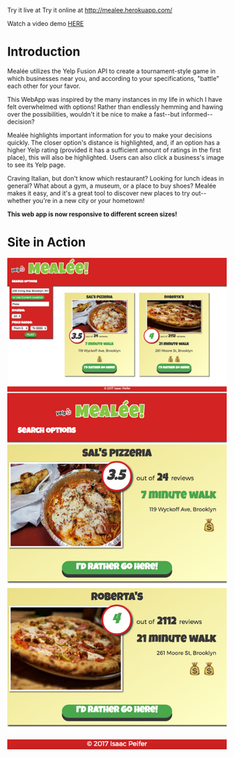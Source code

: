 Try it live at Try it online at http://mealee.herokuapp.com/

Watch a video demo <a href='https://youtu.be/B-3i_xJXf8s'>HERE</a>

# Introduction
Mealée utilizes the Yelp Fusion API to create a tournament-style game in which businesses near you, and according to your specifications, "battle" each other for your favor.

This WebApp was inspired by the many instances in my life in which I have felt overwhelmed with options! Rather than endlessly hemming and hawing over the possibilities, wouldn't it be nice to make a fast--but informed--decision?

Mealée highlights important information for you to make your decisions quickly. The closer option's distance is highlighted, and, if an option has a higher Yelp rating (provided it has a sufficient amount of ratings in the first place),  this will also be highlighted. Users can also click a business's image to see its Yelp page.

Craving Italian, but don't know which restaurant? Looking for lunch ideas in general? What about a gym, a museum, or a place to buy shoes? Mealée makes it easy, and it's a great tool to discover new places to try out--whether you're in a new city or your hometown!

**This web app is now responsive to different screen sizes!**

# Site in Action
<div style='display: inline'>
  <img
  src='https://github.com/iwpeifer/Mealee-React/blob/master/public/images/landscape.png?raw=true'/>
  <img
  src='https://github.com/iwpeifer/Mealee-React/blob/master/public/images/portrait.png?raw=true'/>
<div>
